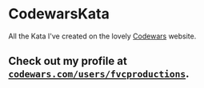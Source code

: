 # CodewarsKata

All the Kata I've created on the lovely [Codewars](http://codewars.com "Codewars") website.

## Check out my profile at **[`codewars.com/users/fvcproductions`](http://codewars.com/users/fvcproductions)**.
